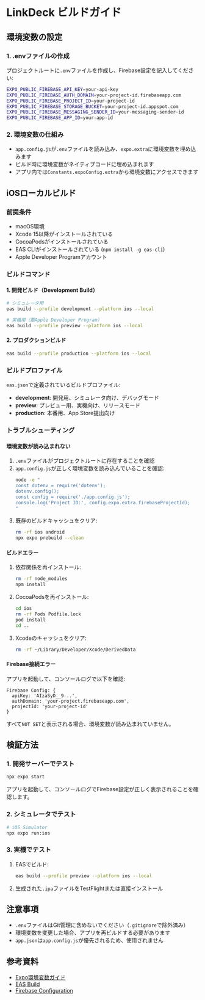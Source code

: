 # LinkDeck ビルドガイド

## 環境変数の設定

### 1. .envファイルの作成

プロジェクトルートに`.env`ファイルを作成し、Firebase設定を記入してください:

```bash
EXPO_PUBLIC_FIREBASE_API_KEY=your-api-key
EXPO_PUBLIC_FIREBASE_AUTH_DOMAIN=your-project-id.firebaseapp.com
EXPO_PUBLIC_FIREBASE_PROJECT_ID=your-project-id
EXPO_PUBLIC_FIREBASE_STORAGE_BUCKET=your-project-id.appspot.com
EXPO_PUBLIC_FIREBASE_MESSAGING_SENDER_ID=your-messaging-sender-id
EXPO_PUBLIC_FIREBASE_APP_ID=your-app-id
```

### 2. 環境変数の仕組み

- `app.config.js`が`.env`ファイルを読み込み、`expo.extra`に環境変数を埋め込みます
- ビルド時に環境変数がネイティブコードに埋め込まれます
- アプリ内では`Constants.expoConfig.extra`から環境変数にアクセスできます

## iOSローカルビルド

### 前提条件

- macOS環境
- Xcode 15以降がインストールされている
- CocoaPodsがインストールされている
- EAS CLIがインストールされている (`npm install -g eas-cli`)
- Apple Developer Programアカウント

### ビルドコマンド

#### 1. 開発ビルド（Development Build）

```bash
# シミュレータ用
eas build --profile development --platform ios --local

# 実機用（要Apple Developer Program）
eas build --profile preview --platform ios --local
```

#### 2. プロダクションビルド

```bash
eas build --profile production --platform ios --local
```

### ビルドプロファイル

`eas.json`で定義されているビルドプロファイル:

- **development**: 開発用、シミュレータ向け、デバッグモード
- **preview**: プレビュー用、実機向け、リリースモード
- **production**: 本番用、App Store提出向け

### トラブルシューティング

#### 環境変数が読み込まれない

1. `.env`ファイルがプロジェクトルートに存在することを確認
2. `app.config.js`が正しく環境変数を読み込んでいることを確認:
   ```bash
   node -e "
   const dotenv = require('dotenv');
   dotenv.config();
   const config = require('./app.config.js');
   console.log('Project ID:', config.expo.extra.firebaseProjectId);
   "
   ```
3. 既存のビルドキャッシュをクリア:
   ```bash
   rm -rf ios android
   npx expo prebuild --clean
   ```

#### ビルドエラー

1. 依存関係を再インストール:
   ```bash
   rm -rf node_modules
   npm install
   ```

2. CocoaPodsを再インストール:
   ```bash
   cd ios
   rm -rf Pods Podfile.lock
   pod install
   cd ..
   ```

3. Xcodeのキャッシュをクリア:
   ```bash
   rm -rf ~/Library/Developer/Xcode/DerivedData
   ```

#### Firebase接続エラー

アプリを起動して、コンソールログで以下を確認:
```
Firebase Config: {
  apiKey: 'AIzaSyD__9...',
  authDomain: 'your-project.firebaseapp.com',
  projectId: 'your-project-id'
}
```

すべて`NOT SET`と表示される場合、環境変数が読み込まれていません。

## 検証方法

### 1. 開発サーバーでテスト

```bash
npx expo start
```

アプリを起動して、コンソールログでFirebase設定が正しく表示されることを確認します。

### 2. シミュレータでテスト

```bash
# iOS Simulator
npx expo run:ios
```

### 3. 実機でテスト

1. EASでビルド:
   ```bash
   eas build --profile preview --platform ios --local
   ```

2. 生成された`.ipa`ファイルをTestFlightまたは直接インストール

## 注意事項

- `.env`ファイルはGit管理に含めないでください（`.gitignore`で除外済み）
- 環境変数を変更した場合、アプリを再ビルドする必要があります
- `app.json`は`app.config.js`が優先されるため、使用されません

## 参考資料

- [Expo環境変数ガイド](https://docs.expo.dev/guides/environment-variables/)
- [EAS Build](https://docs.expo.dev/build/introduction/)
- [Firebase Configuration](https://firebase.google.com/docs/web/setup)
